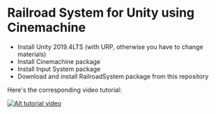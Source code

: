 # Railroad System for Unity using Cinemachine

- Install Unity 2019.4LTS (with URP, otherwise you have to change materials) 
- Install Cinemachine package
- Install Input System package
- Download and install RailroadSystem package from this repository

Here's the corresponding video tutorial:

[![Alt tutorial video](https://img.youtube.com/vi/ViVVgjqf2XA/0.jpg)](https://www.youtube.com/watch?v=ViVVgjqf2XA)
